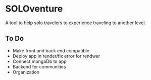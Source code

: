 # SOLOventure
A tool to help solo travelers to experience traveling to another level.

## To Do
- Make front and back end compatible
- Deploy app in render/fix error for rendwer
- Connect mongoDb to app
- Backend for communities
- Organization